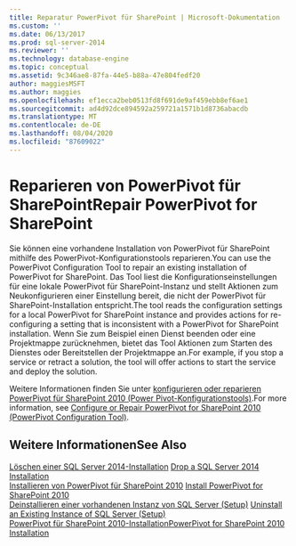 ```yaml
---
title: Reparatur PowerPivot für SharePoint | Microsoft-Dokumentation
ms.custom: ''
ms.date: 06/13/2017
ms.prod: sql-server-2014
ms.reviewer: ''
ms.technology: database-engine
ms.topic: conceptual
ms.assetid: 9c346ae8-87fa-44e5-b88a-47e804fedf20
author: maggiesMSFT
ms.author: maggies
ms.openlocfilehash: ef1ecca2beb0513fd8f691de9af459ebb8ef6ae1
ms.sourcegitcommit: ad4d92dce894592a259721a1571b1d8736abacdb
ms.translationtype: MT
ms.contentlocale: de-DE
ms.lasthandoff: 08/04/2020
ms.locfileid: "87609022"
---
```

# <a name="repair-powerpivot-for-sharepoint"></a><span data-ttu-id="1207e-102">Reparieren von PowerPivot für SharePoint</span><span class="sxs-lookup"><span data-stu-id="1207e-102">Repair PowerPivot for SharePoint</span></span>
  <span data-ttu-id="1207e-103">Sie können eine vorhandene Installation von PowerPivot für SharePoint mithilfe des PowerPivot-Konfigurationstools reparieren.</span><span class="sxs-lookup"><span data-stu-id="1207e-103">You can use the PowerPivot Configuration Tool to repair an existing installation of PowerPivot for SharePoint.</span></span> <span data-ttu-id="1207e-104">Das Tool liest die Konfigurationseinstellungen für eine lokale PowerPivot für SharePoint-Instanz und stellt Aktionen zum Neukonfigurieren einer Einstellung bereit, die nicht der PowerPivot für SharePoint-Installation entspricht.</span><span class="sxs-lookup"><span data-stu-id="1207e-104">The tool reads the configuration settings for a local PowerPivot for SharePoint instance and provides actions for re-configuring a setting that is inconsistent with a PowerPivot for SharePoint installation.</span></span> <span data-ttu-id="1207e-105">Wenn Sie zum Beispiel einen Dienst beenden oder eine Projektmappe zurücknehmen, bietet das Tool Aktionen zum Starten des Dienstes oder Bereitstellen der Projektmappe an.</span><span class="sxs-lookup"><span data-stu-id="1207e-105">For example, if you stop a service or retract a solution, the tool will offer actions to start the service and deploy the solution.</span></span>  
  
 <span data-ttu-id="1207e-106">Weitere Informationen finden Sie unter [konfigurieren oder reparieren PowerPivot für SharePoint 2010 &#40;Power Pivot-Konfigurationstools&#41;](../../../2014/analysis-services/configure-repair-powerpivot-sharepoint-2010.md).</span><span class="sxs-lookup"><span data-stu-id="1207e-106">For more information, see [Configure or Repair PowerPivot for SharePoint 2010 &#40;PowerPivot Configuration Tool&#41;](../../../2014/analysis-services/configure-repair-powerpivot-sharepoint-2010.md).</span></span>  
  
## <a name="see-also"></a><span data-ttu-id="1207e-107">Weitere Informationen</span><span class="sxs-lookup"><span data-stu-id="1207e-107">See Also</span></span>  
 <span data-ttu-id="1207e-108">[Löschen einer SQL Server 2014-Installation](../../database-engine/install-windows/repair-a-failed-sql-server-installation.md) </span><span class="sxs-lookup"><span data-stu-id="1207e-108">[Drop a SQL Server 2014 Installation](../../database-engine/install-windows/repair-a-failed-sql-server-installation.md) </span></span>  
 <span data-ttu-id="1207e-109">[Installieren von PowerPivot für SharePoint 2010](../../../2014/sql-server/install/install-powerpivot-for-sharepoint-2010.md) </span><span class="sxs-lookup"><span data-stu-id="1207e-109">[Install PowerPivot for SharePoint 2010](../../../2014/sql-server/install/install-powerpivot-for-sharepoint-2010.md) </span></span>  
 <span data-ttu-id="1207e-110">[Deinstallieren einer vorhandenen Instanz von SQL Server &#40;Setup&#41;](../../../2014/sql-server/install/uninstall-an-existing-instance-of-sql-server-setup.md) </span><span class="sxs-lookup"><span data-stu-id="1207e-110">[Uninstall an Existing Instance of SQL Server &#40;Setup&#41;](../../../2014/sql-server/install/uninstall-an-existing-instance-of-sql-server-setup.md) </span></span>  
 [<span data-ttu-id="1207e-111">PowerPivot für SharePoint 2010-Installation</span><span class="sxs-lookup"><span data-stu-id="1207e-111">PowerPivot for SharePoint 2010 Installation</span></span>](../../../2014/sql-server/install/powerpivot-for-sharepoint-2010-installation.md)  
  
  
